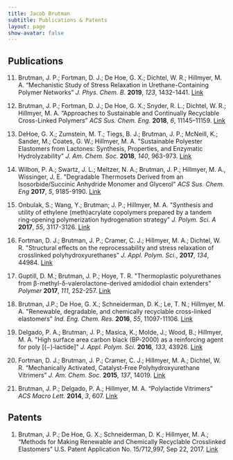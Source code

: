 ```yaml
---
title: Jacob Brutman
subtitle: Publications & Patents
layout: page
show-avatar: false
---
```


## Publications
11) Brutman, J. P.; Fortman, D. J.; De Hoe, G. X.; Dichtel, W. R.; Hillmyer, M. A. “Mechanistic Study of Stress Relaxation in Urethane-Containing Polymer Networks” *J. Phys. Chem. B.* **2019**, *123*, 1432-1441. [Link](https://pubs.acs.org/doi/abs/10.1021/acs.jpcb.8b11489)

10) Brutman, J. P.; Fortman, D. J.; De Hoe, G. X.; Snyder, R. L.; Dichtel, W. R.; Hillmyer, M. A. “Approaches to Sustainable and Continually Recyclable Cross-Linked Polymers” *ACS Sus. Chem. Eng.* **2018**, *6*, 11145–11159. [Link](https://pubs.acs.org/doi/abs/10.1021/acssuschemeng.8b02355)

9) DeHoe, G. X.; Zumstein, M. T.; Tiegs, B. J.; Brutman, J. P.; McNeill, K.; Sander, M.; Coates, G. W.; Hillmyer, M. A. "Sustainable Polyester Elastomers from Lactones: Synthesis, Properties, and Enzymatic Hydrolyzability" *J. Am. Chem. Soc.* **2018**, *140*, 963-973. [Link](https://pubs.acs.org/doi/abs/10.1021/jacs.7b10173)

8) Wilbon, P. A.; Swartz, J. L.; Meltzer, N. A.; Brutman, J. P.; Hillmyer, M. A., Wissinger, J. E. "Degradable Thermosets Derived from an Isosorbide/Succinic Anhydride Monomer and Glycerol" *ACS Sus. Chem. Eng* **2017**, *5*, 9185-9190. [Link](https://pubs.acs.org/doi/abs/10.1021/acssuschemeng.7b02096)

7) Onbulak, S.; Wang, Y.; Brutman; J. P.; Hillmyer, M. A. "Synthesis and utility of ethylene (meth)acrylate copolymers prepared by a tandem ring‐opening polymerization hydrogenation strategy" *J. Polym. Sci. A* **2017**, *55*, 3117-3126. [Link](https://onlinelibrary.wiley.com/doi/full/10.1002/pola.28686)

6) Fortman, D. J.; Brutman, J. P.; Cramer, C. J.; Hillmyer, M. A.; Dichtel, W. R. "Structural effects on the reprocessability and stress relaxation of crosslinked polyhydroxyurethanes" *J. Appl. Polym. Sci.*, **2017**, *134*, 44984. [Link](https://onlinelibrary.wiley.com/doi/full/10.1002/app.44984)

5) Guptill, D. M.; Brutman, J. P.; Hoye, T. R. "Thermoplastic polyurethanes from β-methyl-δ-valerolactone-derived amidodiol chain extenders" *Polymer* **2017**, *111*, 252-257. [Link](https://www.sciencedirect.com/science/article/pii/S0032386117300599)

4)	Brutman, J.P.; De Hoe, G. X.; Schneiderman, D. K.; Le, T. N.; Hillmyer, M. A. "Renewable, degradable, and chemically recyclable cross-linked elastomers" *Ind. Eng. Chem. Res.* **2016**, *55*, 11097-11106. [Link](https://pubs.acs.org/doi/abs/10.1021/acs.iecr.6b02931)

3) Delgado, P. A.; Brutman, J. P.; Masica, K.; Molde, J.; Wood, B.; Hillmyer, M. A. "High surface area carbon black (BP‐2000) as a reinforcing agent for poly [(−)‐lactide]" *J. Appl. Polym. Sci.* **2016**, *133*, 43926. [Link](https://onlinelibrary.wiley.com/doi/abs/10.1002/app.43926)

2)	Fortman, D. J.; Brutman, J. P.; Cramer, C. J.; Hillmyer, M. A.; Dichtel, W. R. “Mechanically Activated, Catalyst-Free Polyhydroxyurethane Vitrimers” *J. Am. Chem. Soc.* **2015**, *137*, 14019. [Link](https://pubs.acs.org/doi/abs/10.1021/jacs.5b08084)

1) Brutman, J. P.; Delgado, P. A.; Hillmyer, M. A. “Polylactide Vitrimers” *ACS Macro Lett.* **2014**, *3*, 607. [Link](https://pubs.acs.org/doi/abs/10.1021/mz500269w)

## Patents
1) Brutman, J. P.; De Hoe, G. X.; Schneiderman, D. K.; Hillmyer, M. A.; “Methods for Making Renewable and Chemically Recyclable Crosslinked Elastomers” U.S. Patent Application No. 15/712,997, Sep 22, 2017. [Link](https://patents.google.com/patent/US20180100041A1/en)
